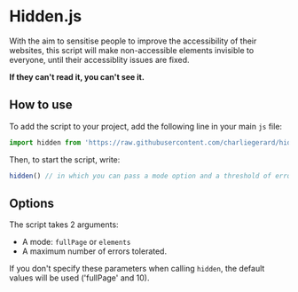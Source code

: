 # Hidden.js

With the aim to sensitise people to improve the accessibility of their websites, this script will make non-accessible elements invisible to everyone, until their accessiblity issues are fixed.

**If they can't read it, you can't see it.**

## How to use

To add the script to your project, add the following line in your main `js` file:

```javascript
import hidden from 'https://raw.githubusercontent.com/charliegerard/hidden/master/hidden.js';
```

Then, to start the script, write:

```javascript
hidden() // in which you can pass a mode option and a threshold of errors
```

## Options

The script takes 2 arguments:

* A mode: `fullPage` or `elements`
* A maximum number of errors tolerated.

If you don't specify these parameters when calling `hidden`, the default values will be used ('fullPage' and 10).
